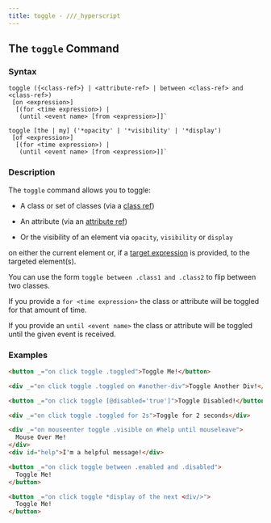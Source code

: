 ```yaml
---
title: toggle - ///_hyperscript
---
```


## The `toggle` Command

### Syntax

```ebnf
toggle ({<class-ref>} | <attribute-ref> | between <class-ref> and <class-ref>)
 [on <expression>]
  [(for <time expression>) |
   (until <event name> [from <expression>]]`

toggle [the | my] ('*opacity' | '*visibility' | '*display')
 [of <expression>]
  [(for <time expression>) |
   (until <event name> [from <expression>]]`
```

### Description

The `toggle` command allows you to toggle:

 * A class or set of classes (via a [class ref](/expressions/class-reference))

* An attribute (via an [attribute ref](/expressions/attribute-ref))

* Or the visibility of an element via `opacity`, `visibility` or `display`

on either the current element or, if a [target expression](/expressions)
is provided, to the targeted element(s).

You can use the form `toggle between .class1 and .class2` to flip between two classes.

If you provide a `for <time expression>` the class or attribute will be toggled for that amount of time.

If you provide an `until <event name>` the class or attribute will be toggled until the given event is received.

### Examples

```html
<button _="on click toggle .toggled">Toggle Me!</button>

<div _="on click toggle .toggled on #another-div">Toggle Another Div!</div>

<button _="on click toggle [@disabled='true']">Toggle Disabled!</button>

<div _="on click toggle .toggled for 2s">Toggle for 2 seconds</div>

<div _="on mouseenter toggle .visible on #help until mouseleave">
  Mouse Over Me!
</div>
<div id="help">I'm a helpful message!</div>

<button _="on click toggle between .enabled and .disabled">
  Toggle Me!
</button>

<button _="on click toggle *display of the next <div/>">
  Toggle Me!
</button>
```
